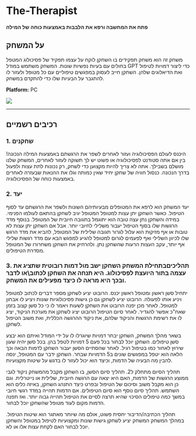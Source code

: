 # The-Therapist

**פתח את המחשבה ורפא את הלבבות באמצעות כוחה של המילה**

## על המשחק
משחק זה הוא משחק תפקידים בו השחקן לוקח על עצמו תפקיד של פסיכולוג המטפל בחולים עם בעיות נפשיות שונות. המשחק משתמש במודל GPT כדי ליצור דמויות לטיפול ואת הדיאלוגים שלהן. השחקן חייב לעסוק במפגשים טיפוליים עם כל מטופל ולעזור לו להתגבר על הבעיות שלו כדי להתקדם במשחק.

**Platform:** PC

![  ](https://wp.technologyreview.com/wp-content/uploads/2021/11/Unknown-2.jpeg)

---

## רכיבים רשמיים
### 1. שחקנים
היכנס לעולם הפסיכולוגיה ועזור לאחרים לשפר את הרגשתם באמצעות המילה הנכונה! בין אם אתה סטודנט לפסיכולוגיה או פשוט יש לך תשוקה לעזור לאחרים, המשחק שלנו מושלם בשבילך. אתה לא צריך להיות מקצוען כדי לשחק, רק נכונות לתת עצות ולפעול בדרך הנכונה. כנסול חוויה של שחקן יחיד שאין כמותה וגלו את ההנאות שבעזרה לאחרים באמצעות כוחה של הפסיכולוגיה.

### 2. יעד
יעד המשחק הוא לרפא את המטופלים מבעיותיהם השונות ולשפר את הרגשתם עד לסוף הטיפול.
כאשר השחקן יתן עצות למטופל המטופל יגיב לשחקן בהתאם לעולמו הפנימי. במידה והשחקן נתן עצה טובה הוא יתוגמל בתגובה חיובית של המטופל. בנוסף מדד הרגשות שלו בסוף הטיפול יעבור משלילי לחיובי יותר. אבל אם השחקן יתן עצות לא טובות או אף מזיקות הוא עלול לגרור תגובה שלילית של המטופל, להביא את מדד הרגש שלו לכיוון השלילי ואף לפעמים לגרום למטופל להגיע למפגש הבא עם מדד רגשות שלילי אף יותר, עקב העצות הרעות שהשחקן נתן. ולהרחיק את השחקן משחרורו של המטופל מסדרת הטיפולים.

### 3. תהליכיםבתחילת המשחק השחקן ישב מול דמות רובוטית שתציג את עצמה בתור היועצת לפסיכולוג. היא תנחה את השחקן לכתוב\או לדבר ובכך היא מראה לו כיצד מפעילים את המשחק.
יתחיל סשן ראשון ומטופל ראשון יכנס. הרובוט יציע לשחקן מספר דברים לכתוב למטופל ויניע אותו לפעולה. הרובוט יציע לשחקן גם כן גישות פסיכולוגיות שונות ויציע לו אבחון למטופל.
לאחר מכן יפנה הרובוט את השחקן לשעות ויאמר לו כי כל סשן קצוב בזמן שאח"כ אפשר להגדיר. לאחר סיום הטיפול הרובוט יציג לשחקן את מערכת הניקוד, 
יציג לו את רשימת הרגשות והניקוד שלהם, את ניקוד ההרגשה הכללית, ואת משוב הטיפול לשחקן.

בשאר מהלך המשחק, השחקן יבחר דמויות שיוגרלו לו על ידי המודל ואיתם הוא יבצע סשן טיפולים. השחקן יוכל לבחור בכל פעם 5 דמויות לטפל בהן. 
בכל סשן יהיה שעון שירוץ לאחור כמו בטיפול רגיל. לאחר שהסתיים הסשן יעבור השחקן לדמות הבאה וכך הלאה הוא יטפל במפגשים שונים ב5 הדמויות שבחר.
השחקן ידבר עם המטופל, ינסה להבין מה הבעיה של הדמות, וכיצד הוא יכול לעזור לו בדגש על שיטות מקצועיות.

תהליך הסיום מתחלק ל2. תהליך סיום הסשן, בו השחקן מקבל מהמשחק ניקוד לגבי ממוצע הרגשות של הדמות, האם היא יצאה עם הרגשה חיובית, שלילית או נייטרלית.
וגם כן הוא מקבל משוב וסיכום של הטיפול ובפרט כיצד התנהג השחקן, באיזה כלים הוא השתמש. 
תהליך סיום נוסף הוא סיום הטיפולים. אם הדמות תהייה במדד רגשי חיובי במשך כמה טיפולים הסיכוי שהיא תרצה לסיים את הטיפול תהייה גבוה יותר.
ואז תפנה הדמות מקום לעוד מטופל שהשחקן יוכל לבחור.

תהליך הכתיבה/הדיבור יחסית פשוט, אולם מה שיותר מאתגר הוא שיטות הטיפול. במהלך המשחק המשחק יציע לשחקן גישות שונות ומקצועיות לטיפול במטופל והשחקן יוכל לבחור האם לקחת עצות אלו או לא.


